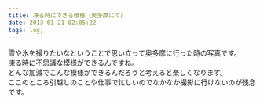 ```yaml
---
title: 凍る時にできる模様（奥多摩にて）
date: 2013-01-21 02:05:22
tags: log,
---
```

雪や氷を撮りたいなということで思い立って奥多摩に行った時の写真です。<br>
凍る時に不思議な模様ができるんですね。<br>
どんな加減でこんな模様ができるんだろうと考えると楽しくなります。<br>
ここのところ引越しのことや仕事で忙しいのでなかなか撮影に行けないのが残念です。

<a href="http://www.flickr.com/photos/shigeki_takeguchi/8352489975/in/photostream"><img src="http://farm9.staticflickr.com/8216/8352489975_24ec9a149c.jpg" alt="" /></a>

<a href="http://www.flickr.com/photos/shigeki_takeguchi/8352490751/in/photostream"><img src="http://farm9.staticflickr.com/8470/8352490751_916d004120.jpg" alt="" /></a>

<a href="http://www.flickr.com/photos/shigeki_takeguchi/8353554650/in/photostream"><img src="http://farm9.staticflickr.com/8368/8353554650_12bc6d0b63.jpg" alt="" /></a>



